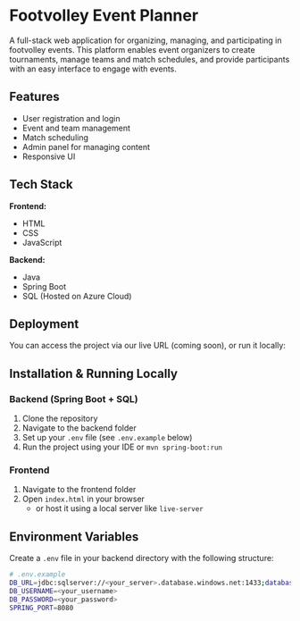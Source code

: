 # Footvolley Event Planner

A full-stack web application for organizing, managing, and participating in footvolley events. This platform enables
event organizers to create tournaments, manage teams and match schedules, and provide participants with an easy
interface to engage with events.

## Features

- User registration and login
- Event and team management
- Match scheduling
- Admin panel for managing content
- Responsive UI

## Tech Stack

**Frontend:**

- HTML
- CSS
- JavaScript

**Backend:**

- Java
- Spring Boot
- SQL (Hosted on Azure Cloud)

## Deployment

You can access the project via our live URL (coming soon), or run it locally:

## Installation & Running Locally

### Backend (Spring Boot + SQL)

1. Clone the repository
2. Navigate to the backend folder
3. Set up your `.env` file (see `.env.example` below)
4. Run the project using your IDE or `mvn spring-boot:run`

### Frontend

1. Navigate to the frontend folder
2. Open `index.html` in your browser
    - or host it using a local server like `live-server`

## Environment Variables

Create a `.env` file in your backend directory with the following structure:

```bash
# .env.example
DB_URL=jdbc:sqlserver://<your_server>.database.windows.net:1433;database=<your_db>
DB_USERNAME=<your_username>
DB_PASSWORD=<your_password>
SPRING_PORT=8080

